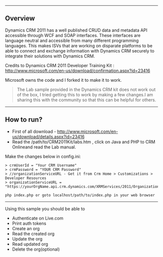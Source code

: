----
## Overview

Dynamics CRM 2011 has a well published CRUD data and metadata API accessible through WCF and SOAP 
interfaces. These interfaces are language neutral and accessible from many different programming 
languages. This makes ISVs that are working on disparate platforms to be able to connect and exchange 
information with Dynamics CRM securely to integrate their solutions with Dynamics CRM.

Credits to Dynamics CRM 2011 Developer Training Kit : http://www.microsoft.com/en-us/download/confirmation.aspx?id=23416

Microsoft owns the code and I forked it to make it to work. 

> The Lab sample provided in the Dynamics CRM kit does not work out of the box, I tried getting this to work by making a few changes.I am sharing this with the community so that this can be helpful for others.



----
## How to run?

- First of all download - http://www.microsoft.com/en-us/download/details.aspx?id=23416 
- Read the /path/to/CRM2011Kit/labs.htm , click on Java and PHP to CRM Onlineand read the Lab manual.

Make the changes below in config.ini:

~~~~
> crmUserId = "Your CRM Username"
> crmPassword = "YOUR CRM Password"
> //organizationServiceURL - Get it from Crm Home > Customizations > Developer Resources
> organizationServiceURL = "https://yourOrgName.api.crm.dynamics.com/XRMServices/2011/Organization.svc"
~~~~


`php index.php or goto localhost/path/to/index.php in your web browser`

----
Using this sample you should be able to 
 - Authenticate on Live.com
 - Print auth tokens
 - Create an org 
 - Read the created org
 - Update the org
 - Read updated org
 - Delete the org(optional)
